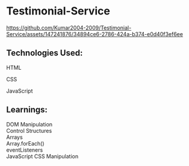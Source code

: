# Testimonial-Service
https://github.com/Kumar2004-2009/Testimonial-Service/assets/147241876/34894ce6-2786-424a-b374-e0d40f3ef6ee

## Technologies Used:
<p>HTML</p>
<p>CSS</p>
<p>JavaScript</p>

## Learnings:
DOM Manipulation <br>
Control Structures <br>
Arrays <br>
Array.forEach() <br>
eventListeners <br>
JavaScript CSS Manipulation





